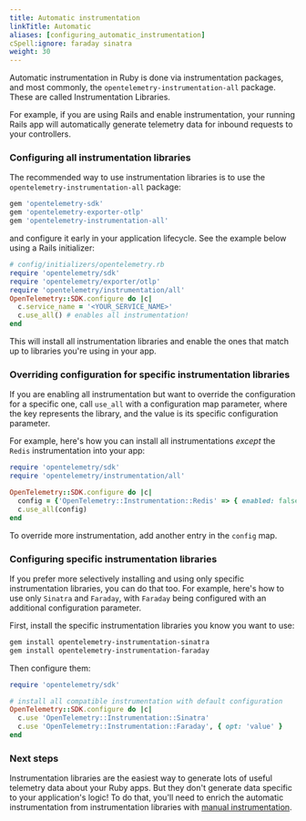 ```yaml
---
title: Automatic instrumentation
linkTitle: Automatic
aliases: [configuring_automatic_instrumentation]
cSpell:ignore: faraday sinatra
weight: 30
---
```


Automatic instrumentation in Ruby is done via instrumentation packages, and most
commonly, the `opentelemetry-instrumentation-all` package. These are called
Instrumentation Libraries.

For example, if you are using Rails and enable instrumentation, your running
Rails app will automatically generate telemetry data for inbound requests to
your controllers.

### Configuring all instrumentation libraries

The recommended way to use instrumentation libraries is to use the
`opentelemetry-instrumentation-all` package:

```sh
gem 'opentelemetry-sdk'
gem 'opentelemetry-exporter-otlp'
gem 'opentelemetry-instrumentation-all'
```

and configure it early in your application lifecycle. See the example below
using a Rails initializer:

```ruby
# config/initializers/opentelemetry.rb
require 'opentelemetry/sdk'
require 'opentelemetry/exporter/otlp'
require 'opentelemetry/instrumentation/all'
OpenTelemetry::SDK.configure do |c|
  c.service_name = '<YOUR_SERVICE_NAME>'
  c.use_all() # enables all instrumentation!
end
```

This will install all instrumentation libraries and enable the ones that match
up to libraries you're using in your app.

### Overriding configuration for specific instrumentation libraries

If you are enabling all instrumentation but want to override the configuration
for a specific one, call `use_all` with a configuration map parameter, where the
key represents the library, and the value is its specific configuration
parameter.

For example, here's how you can install all instrumentations _except_ the
`Redis` instrumentation into your app:

```ruby
require 'opentelemetry/sdk'
require 'opentelemetry/instrumentation/all'

OpenTelemetry::SDK.configure do |c|
  config = {'OpenTelemetry::Instrumentation::Redis' => { enabled: false }}
  c.use_all(config)
end
```

To override more instrumentation, add another entry in the `config` map.

### Configuring specific instrumentation libraries

If you prefer more selectively installing and using only specific
instrumentation libraries, you can do that too. For example, here's how to use
only `Sinatra` and `Faraday`, with `Faraday` being configured with an additional
configuration parameter.

First, install the specific instrumentation libraries you know you want to use:

```sh
gem install opentelemetry-instrumentation-sinatra
gem install opentelemetry-instrumentation-faraday
```

Then configure them:

```ruby
require 'opentelemetry/sdk'

# install all compatible instrumentation with default configuration
OpenTelemetry::SDK.configure do |c|
  c.use 'OpenTelemetry::Instrumentation::Sinatra'
  c.use 'OpenTelemetry::Instrumentation::Faraday', { opt: 'value' }
end
```

### Next steps

Instrumentation libraries are the easiest way to generate lots of useful
telemetry data about your Ruby apps. But they don't generate data specific to
your application's logic! To do that, you'll need to enrich the automatic
instrumentation from instrumentation libraries with
[manual instrumentation](../instrumentation).

